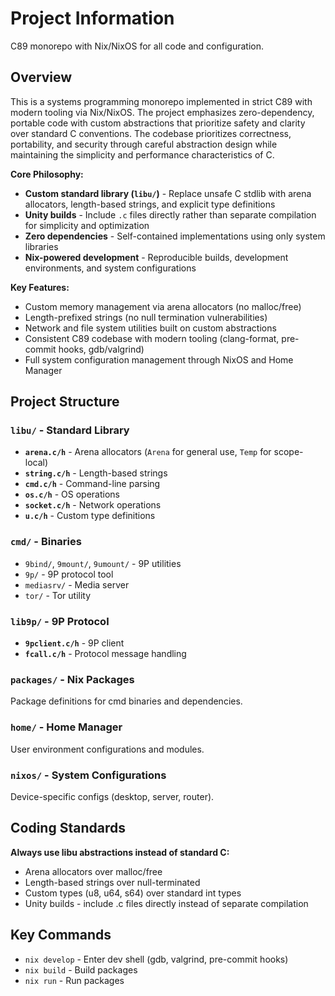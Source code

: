 # Project Information

C89 monorepo with Nix/NixOS for all code and configuration.

## Overview

This is a systems programming monorepo implemented in strict C89 with modern tooling via Nix/NixOS. The project emphasizes zero-dependency, portable code with custom abstractions that prioritize safety and clarity over standard C conventions. The codebase prioritizes correctness, portability, and security through careful abstraction design while maintaining the simplicity and performance characteristics of C.

**Core Philosophy:**

- **Custom standard library (`libu/`)** - Replace unsafe C stdlib with arena allocators, length-based strings, and explicit type definitions
- **Unity builds** - Include `.c` files directly rather than separate compilation for simplicity and optimization
- **Zero dependencies** - Self-contained implementations using only system libraries
- **Nix-powered development** - Reproducible builds, development environments, and system configurations

**Key Features:**

- Custom memory management via arena allocators (no malloc/free)
- Length-prefixed strings (no null termination vulnerabilities)
- Network and file system utilities built on custom abstractions
- Consistent C89 codebase with modern tooling (clang-format, pre-commit hooks, gdb/valgrind)
- Full system configuration management through NixOS and Home Manager

## Project Structure

### `libu/` - Standard Library

- **`arena.c/h`** - Arena allocators (`Arena` for general use, `Temp` for scope-local)
- **`string.c/h`** - Length-based strings
- **`cmd.c/h`** - Command-line parsing
- **`os.c/h`** - OS operations
- **`socket.c/h`** - Network operations
- **`u.c/h`** - Custom type definitions

### `cmd/` - Binaries

- `9bind/`, `9mount/`, `9umount/` - 9P utilities
- `9p/` - 9P protocol tool
- `mediasrv/` - Media server
- `tor/` - Tor utility

### `lib9p/` - 9P Protocol

- **`9pclient.c/h`** - 9P client
- **`fcall.c/h`** - Protocol message handling

### `packages/` - Nix Packages

Package definitions for cmd binaries and dependencies.

### `home/` - Home Manager

User environment configurations and modules.

### `nixos/` - System Configurations

Device-specific configs (desktop, server, router).

## Coding Standards

**Always use libu abstractions instead of standard C:**
- Arena allocators over malloc/free
- Length-based strings over null-terminated
- Custom types (u8, u64, s64) over standard int types
- Unity builds - include .c files directly instead of separate compilation

## Key Commands

- `nix develop` - Enter dev shell (gdb, valgrind, pre-commit hooks)
- `nix build` - Build packages
- `nix run` - Run packages
